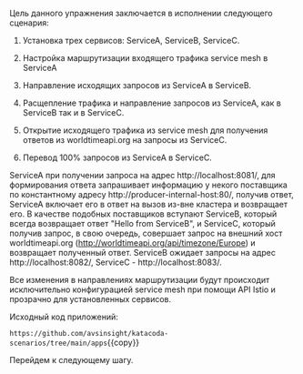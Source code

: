 Цель данного упражнения заключается в исполнении следующего сценария:

1) Установка трех сервисов: ServiceA, ServiceB, ServiceC. 

2) Настройка маршрутизации входящего трафика service mesh в ServiceA

3) Направление исходящих запросов из ServiceA в ServiceB.

4) Расщепление трафика и направление запросов из ServiceA, как в ServiceB так и в ServiceC.

5) Открытие исходящего трафика из service mesh для получения ответов из worldtimeapi.org на запросы из ServiceC.

6) Перевод 100% запросов из ServiceA в ServiceC.

ServiceA при получении запроса на адрес http://localhost:8081/, для формирования ответа запрашивает информацию у некого поставщика по константному адресу http://producer-internal-host:80/, получив ответ, ServiceA включает его в ответ на вызов из-вне кластера и возвращает его. В качестве подобных поставщиков вступают ServiceB, который всегда возвращает ответ "Hello from ServiceB", и ServiceC, который получив запрос, в свою очередь, совершает запрос на внешний хост worldtimeapi.org (http://worldtimeapi.org/api/timezone/Europe) и возвращает полученный ответ. ServiceB ожидает запросы на адрес http://localhost:8082/, ServiceC - http://localhost:8083/.

Все изменения в направлениях маршрутизации будут происходит исключительно конфигурацией service mesh при помощи API Istio и прозрачно для установленных сервисов.

Исходный код приложений:

`https://github.com/avsinsight/katacoda-scenarios/tree/main/apps`{{copy}}

Перейдем к следующему шагу.